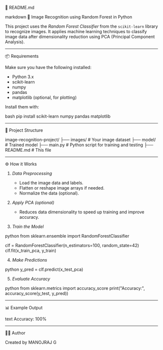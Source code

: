 📄 README.md

markdown
🧠 Image Recognition using Random Forest in Python

This project uses the *Random Forest Classifier* from the `scikit-learn` library to recognize images. It applies machine learning techniques to classify image data after dimensionality reduction using PCA (Principal Component Analysis).

---

📦 Requirements

Make sure you have the following installed:

- Python 3.x
- scikit-learn
- numpy
- pandas
- matplotlib (optional, for plotting)

Install them with:

bash
pip install scikit-learn numpy pandas matplotlib


---

📁 Project Structure


image-recognition-project/
├── images/              # Your image dataset 
├── model/               # Trained model 
├── main.py              # Python script for training and testing
├── README.md            # This file


---

⚙ How it Works

1. *Data Preprocessing*  
   - Load the image data and labels.
   - Flatten or reshape image arrays if needed.
   - Normalize the data (optional).

2. *Apply PCA (optional)*  
   - Reduces data dimensionality to speed up training and improve accuracy.

3. *Train the Model*

python
from sklearn.ensemble import RandomForestClassifier

clf = RandomForestClassifier(n_estimators=100, random_state=42)
clf.fit(x_train_pca, y_train)


4. *Make Predictions*

python
y_pred = clf.predict(x_test_pca)


5. *Evaluate Accuracy*

python
from sklearn.metrics import accuracy_score
print("Accuracy:", accuracy_score(y_test, y_pred))


---

📊 Example Output

text
Accuracy: 100%


---

👨‍💻 Author

Created by MANOJRAJ G 
